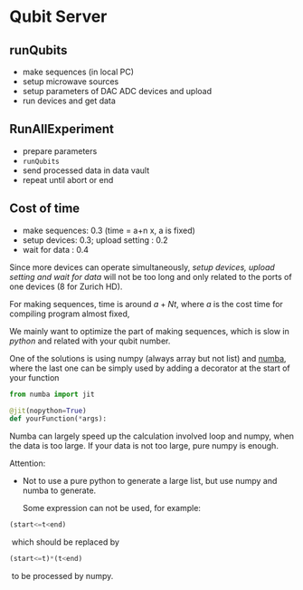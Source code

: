 # Qubit Server



## runQubits

- make sequences (in local PC)
- setup microwave sources
- setup parameters of DAC ADC devices and upload
- run devices and get data



## RunAllExperiment

- prepare parameters
- `runQubits`
- send processed data in data vault
- repeat until abort or end



## Cost of time

- make sequences: 0.3 (time = a+n x, a is fixed)
- setup devices: 0.3; upload setting : 0.2
- wait for data : 0.4

Since more devices can operate simultaneously, *setup devices, upload setting and wait for data* will not be too long and only related to the ports of one devices (8 for Zurich HD).

For making sequences, time is around $a+N t$, where $a$ is the cost time for compiling program almost fixed, 





We mainly want to optimize the part of making sequences, which is slow in *python* and related with your qubit number. 

One of the solutions is using numpy (always array but not list) and [numba](https://numba.pydata.org/), where the last one can be simply used by adding a decorator at the start of your function

```python
from numba import jit

@jit(nopython=True)
def yourFunction(*args):
```

Numba can largely speed up the calculation involved loop and numpy, when the data is too large. If your data is not too large, pure numpy is enough. 



Attention: 

- Not to use a pure python to generate a large list, but use numpy and numba to generate.

  Some expression can not be used, for example:

```python
(start<=t<end)
```

​	which should be replaced by 

```python
(start<=t)*(t<end)
```

​	to be processed by numpy. 








